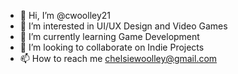 - 👋 Hi, I’m @cwoolley21
- 👀 I’m interested in UI/UX Design and Video Games
- 🌱 I’m currently learning Game Development
- 💞️ I’m looking to collaborate on Indie Projects
- 📫 How to reach me chelsiewoolley@gmail.com

<!---
cwoolley21/cwoolley21 is a ✨ special ✨ repository because its `README.md` (this file) appears on your GitHub profile.
You can click the Preview link to take a look at your changes.
--->
